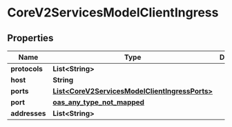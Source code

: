 

# CoreV2ServicesModelClientIngress

## Properties

Name | Type | Description | Notes
------------ | ------------- | ------------- | -------------
**protocols** | **List&lt;String&gt;** |  |  [optional]
**host** | **String** |  |  [optional]
**ports** | [**List&lt;CoreV2ServicesModelClientIngressPorts&gt;**](CoreV2ServicesModelClientIngressPorts.md) |  |  [optional]
**port** | [**oas_any_type_not_mapped**](.md) |  |  [optional]
**addresses** | **List&lt;String&gt;** |  |  [optional]



